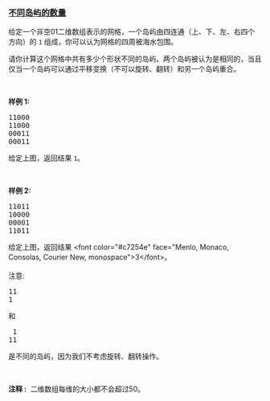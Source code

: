 ### [不同岛屿的数量](https://leetcode-cn.com/problems/number-of-distinct-islands)

<p>给定一个非空01二维数组表示的网格，一个岛屿由四连通（上、下、左、右四个方向）的 <code>1</code> 组成，你可以认为网格的四周被海水包围。</p>

<p>请你计算这个网格中共有多少个形状不同的岛屿。两个岛屿被认为是相同的，当且仅当一个岛屿可以通过平移变换（不可以旋转、翻转）和另一个岛屿重合。</p>

<p>&nbsp;</p>

<p><strong>样例 1:</strong></p>

<pre>11000
11000
00011
00011
</pre>

<p>给定上图，返回结果 <code>1</code>。</p>

<p>&nbsp;</p>

<p><strong>样例 2:</strong></p>

<pre>11011
10000
00001
11011</pre>

<p>给定上图，返回结果 &lt;font color="#c7254e" face="Menlo, Monaco, Consolas, Courier New, monospace"&gt;<span style="">3</span>&lt;/font&gt;。<br>
<br>
注意:</p>

<pre>11
1
</pre>

<p>和</p>

<pre> 1
11
</pre>

<p>是不同的岛屿，因为我们不考虑旋转、翻转操作。</p>

<p>&nbsp;</p>

<p><strong>注释 :</strong>&nbsp; 二维数组每维的大小都不会超过50。</p>
